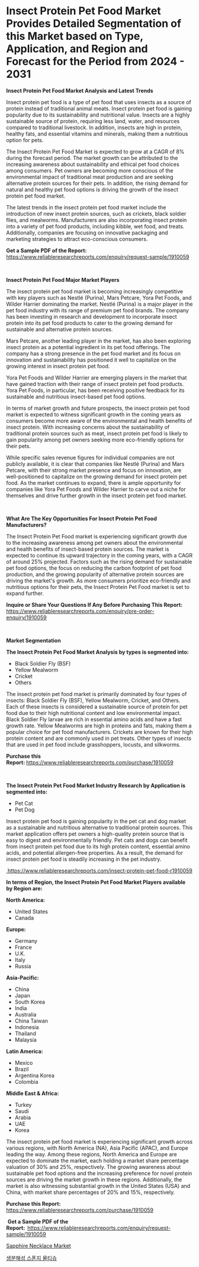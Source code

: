 <p><h1>Insect Protein Pet Food Market Provides Detailed Segmentation of this Market based on Type, Application, and Region and Forecast for the Period from 2024 - 2031</h1></p><p><strong>Insect Protein Pet Food Market Analysis and Latest Trends</strong></p>
<p><p>Insect protein pet food is a type of pet food that uses insects as a source of protein instead of traditional animal meats. Insect protein pet food is gaining popularity due to its sustainability and nutritional value. Insects are a highly sustainable source of protein, requiring less land, water, and resources compared to traditional livestock. In addition, insects are high in protein, healthy fats, and essential vitamins and minerals, making them a nutritious option for pets.</p><p>The Insect Protein Pet Food Market is expected to grow at a CAGR of 8% during the forecast period. The market growth can be attributed to the increasing awareness about sustainability and ethical pet food choices among consumers. Pet owners are becoming more conscious of the environmental impact of traditional meat production and are seeking alternative protein sources for their pets. In addition, the rising demand for natural and healthy pet food options is driving the growth of the insect protein pet food market.</p><p>The latest trends in the insect protein pet food market include the introduction of new insect protein sources, such as crickets, black soldier flies, and mealworms. Manufacturers are also incorporating insect protein into a variety of pet food products, including kibble, wet food, and treats. Additionally, companies are focusing on innovative packaging and marketing strategies to attract eco-conscious consumers.</p></p>
<p><strong>Get a Sample PDF of the Report:&nbsp;</strong> <a href="https://www.reliableresearchreports.com/enquiry/request-sample/1910059">https://www.reliableresearchreports.com/enquiry/request-sample/1910059</a></p>
<p>&nbsp;</p>
<p><strong>Insect Protein Pet Food Major Market Players</strong></p>
<p><p>The insect protein pet food market is becoming increasingly competitive with key players such as Nestlé (Purina), Mars Petcare, Yora Pet Foods, and Wilder Harrier dominating the market. Nestlé (Purina) is a major player in the pet food industry with its range of premium pet food brands. The company has been investing in research and development to incorporate insect protein into its pet food products to cater to the growing demand for sustainable and alternative protein sources.</p><p>Mars Petcare, another leading player in the market, has also been exploring insect protein as a potential ingredient in its pet food offerings. The company has a strong presence in the pet food market and its focus on innovation and sustainability has positioned it well to capitalize on the growing interest in insect protein pet food.</p><p>Yora Pet Foods and Wilder Harrier are emerging players in the market that have gained traction with their range of insect protein pet food products. Yora Pet Foods, in particular, has been receiving positive feedback for its sustainable and nutritious insect-based pet food options.</p><p>In terms of market growth and future prospects, the insect protein pet food market is expected to witness significant growth in the coming years as consumers become more aware of the environmental and health benefits of insect protein. With increasing concerns about the sustainability of traditional protein sources such as meat, insect protein pet food is likely to gain popularity among pet owners seeking more eco-friendly options for their pets.</p><p>While specific sales revenue figures for individual companies are not publicly available, it is clear that companies like Nestlé (Purina) and Mars Petcare, with their strong market presence and focus on innovation, are well-positioned to capitalize on the growing demand for insect protein pet food. As the market continues to expand, there is ample opportunity for companies like Yora Pet Foods and Wilder Harrier to carve out a niche for themselves and drive further growth in the insect protein pet food market.</p></p>
<p>&nbsp;</p>
<p><strong>What Are The Key Opportunities For Insect Protein Pet Food Manufacturers?</strong></p>
<p><p>The Insect Protein Pet Food market is experiencing significant growth due to the increasing awareness among pet owners about the environmental and health benefits of insect-based protein sources. The market is expected to continue its upward trajectory in the coming years, with a CAGR of around 25% projected. Factors such as the rising demand for sustainable pet food options, the focus on reducing the carbon footprint of pet food production, and the growing popularity of alternative protein sources are driving the market's growth. As more consumers prioritize eco-friendly and nutritious options for their pets, the Insect Protein Pet Food market is set to expand further.</p></p>
<p><strong>Inquire or Share Your Questions If Any Before Purchasing This Report:</strong> <a href="https://www.reliableresearchreports.com/enquiry/pre-order-enquiry/1910059">https://www.reliableresearchreports.com/enquiry/pre-order-enquiry/1910059</a></p>
<p>&nbsp;</p>
<p><strong>Market Segmentation</strong></p>
<p><strong>The Insect Protein Pet Food Market Analysis by types is segmented into:</strong></p>
<p><ul><li>Black Soldier Fly (BSF)</li><li>Yellow Mealworm</li><li>Cricket</li><li>Others</li></ul></p>
<p><p>The insect protein pet food market is primarily dominated by four types of insects: Black Soldier Fly (BSF), Yellow Mealworm, Cricket, and Others. Each of these insects is considered a sustainable source of protein for pet food due to their high nutritional content and low environmental impact. Black Soldier Fly larvae are rich in essential amino acids and have a fast growth rate. Yellow Mealworms are high in proteins and fats, making them a popular choice for pet food manufacturers. Crickets are known for their high protein content and are commonly used in pet treats. Other types of insects that are used in pet food include grasshoppers, locusts, and silkworms.</p></p>
<p><strong>Purchase this Report:&nbsp;</strong><a href="https://www.reliableresearchreports.com/purchase/1910059">https://www.reliableresearchreports.com/purchase/1910059</a></p>
<p>&nbsp;</p>
<p><strong>The Insect Protein Pet Food Market Industry Research by Application is segmented into:</strong></p>
<p><ul><li>Pet Cat</li><li>Pet Dog</li></ul></p>
<p><p>Insect protein pet food is gaining popularity in the pet cat and dog market as a sustainable and nutritious alternative to traditional protein sources. This market application offers pet owners a high-quality protein source that is easy to digest and environmentally friendly. Pet cats and dogs can benefit from insect protein pet food due to its high protein content, essential amino acids, and potential allergen-free properties. As a result, the demand for insect protein pet food is steadily increasing in the pet industry.</p></p>
<p><a href="https://www.reliableresearchreports.com/insect-protein-pet-food-r1910059">&nbsp;https://www.reliableresearchreports.com/insect-protein-pet-food-r1910059</a></p>
<p><strong>In terms of Region, the Insect Protein Pet Food Market Players available by Region are:</strong></p>
<p>
    <p> <strong> North America: </strong>
        <ul>
            <li>United States</li>
            <li>Canada</li>
        </ul>
        </p> 
    <p> <strong> Europe: </strong>
        <ul>
            <li>Germany</li>
            <li>France</li>
            <li>U.K.</li>
            <li>Italy</li>
            <li>Russia</li>
        </ul>
        </p> 
    <p> <strong> Asia-Pacific: </strong>
        <ul>
            <li>China</li>
            <li>Japan</li>
            <li>South Korea</li>
            <li>India</li>
            <li>Australia</li>
            <li>China Taiwan</li>
            <li>Indonesia</li>
            <li>Thailand</li>
            <li>Malaysia</li>
        </ul>
        </p> 
    <p> <strong> Latin America: </strong>
        <ul>
            <li>Mexico</li>
            <li>Brazil</li>
            <li>Argentina Korea</li>
            <li>Colombia</li>
        </ul>
        </p> 
    <p> <strong> Middle East & Africa: </strong>
        <ul>
            <li>Turkey</li>
            <li>Saudi</li>
            <li>Arabia</li>
            <li>UAE</li>
            <li>Korea</li>
        </ul>
    </p>
    </p>
<p><p>The insect protein pet food market is experiencing significant growth across various regions, with North America (NA), Asia Pacific (APAC), and Europe leading the way. Among these regions, North America and Europe are expected to dominate the market, each holding a market share percentage valuation of 30% and 25%, respectively. The growing awareness about sustainable pet food options and the increasing preference for novel protein sources are driving the market growth in these regions. Additionally, the market is also witnessing substantial growth in the United States (USA) and China, with market share percentages of 20% and 15%, respectively.</p></p>
<p><strong>Purchase this Report: </strong><a href="https://www.reliableresearchreports.com/purchase/1910059">https://www.reliableresearchreports.com/purchase/1910059</a></p>
<p>&nbsp;<strong>Get a Sample PDF of the Report:&nbsp;&nbsp;</strong><a href="https://www.reliableresearchreports.com/enquiry/request-sample/1910059">https://www.reliableresearchreports.com/enquiry/request-sample/1910059</a></p>
<p><strong></strong></p>
<p><p><a href="https://github.com/IzaiahBartell/Market-Research-Report-List-1/blob/main/sapphire-necklace-market.md">Sapphire Necklace Market</a></p><p><a href="https://github.com/vsap75a286l/Market-Research-Report-List-2/blob/main/6459410150182.md">생분해성 스폰지 물티슈</a></p></p>
